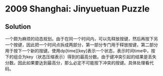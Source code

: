 # 2009 Shanghai: Jinyuetuan Puzzle

## Solution

一个颇为麻烦的动态规划。由于在同一个时间内，可以先释放按键，然后再按下另一个按键，因此把一个时间点拆成两部分，第一部分专门用于释放按键，第二部分用于按下一个新的按键。使用dp[time][key]表示一个状态，表示时间time中，按下的组合为key（状态压缩表示）得到的最高分数。由于键冲突引起的结果是丢失分数。因此如果要达到最高分，那么必定不可能按下冲突的按键。具体处理看代码。 
